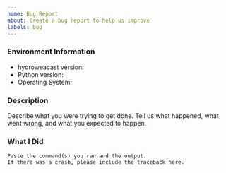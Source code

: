 ```yaml
---
name: Bug Report
about: Create a bug report to help us improve
labels: bug
---
```


<!-- Please search existing issues to avoid creating duplicates. -->

### Environment Information

-   hydroweacast version:
-   Python version:
-   Operating System:

### Description

Describe what you were trying to get done.
Tell us what happened, what went wrong, and what you expected to happen.

### What I Did

```
Paste the command(s) you ran and the output.
If there was a crash, please include the traceback here.
```
